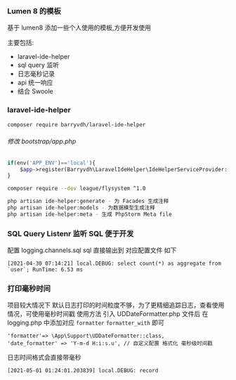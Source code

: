 ### Lumen 8 的模板

基于 lumen8 添加一些个人使用的模板,方便开发使用

主要包括: 
- laravel-ide-helper
- sql query 监听
- 日志毫秒记录
- api 统一响应
- 结合 Swoole  


### laravel-ide-helper

```bash
composer require barryvdh/laravel-ide-helper
```
###### 修改 bootstrap/app.php
```php
if(env('APP_ENV')=='local'){
    $app->register(Barryvdh\LaravelIdeHelper\IdeHelperServiceProvider::class);
}
```
```bash
composer require --dev league/flysystem ^1.0

php artisan ide-helper:generate - 为 Facades 生成注释
php artisan ide-helper:models - 为数据模型生成注释
php artisan ide-helper:meta - 生成 PhpStorm Meta file

```

### SQL Query Listenr 监听 SQL 便于开发

配置 logging.channels.sql 
sql 直接输出到 对应配置文件 如下
```
[2021-04-30 07:14:21] local.DEBUG: select count(*) as aggregate from `user`; RunTime: 6.53 ms
```

### 打印毫秒时间
项目较大情况下 默认日志打印的时间粒度不够，为了更精细追踪日志，查看使用情况，可使用毫秒时间戳
使用方法 引入 UDDateFormatter.php 文件后 在 logging.php 中添加对应 `formatter` `formatter_with` 即可
```
'formatter'=> \App\Support\UDDateFormatter::class,
'date_formatter' => 'Y-m-d H:i:s.u', // 自定义配置 格式化 毫秒级时间戳
```
日志时间格式会直接带毫秒
```bash
[2021-05-01 01:24:01.203839] local.DEBUG: record
```

